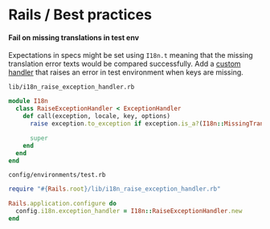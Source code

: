 # Rails / Best practices

#### Fail on missing translations in test env

Expectations in specs might be set using `I18n.t` meaning that the missing translation error texts would be compared successfully. Add a [custom handler](https://guides.rubyonrails.org/i18n.html#using-different-exception-handlers) that raises an error in test environment when keys are missing.

`lib/i18n_raise_exception_handler.rb`
```ruby
module I18n
  class RaiseExceptionHandler < ExceptionHandler
    def call(exception, locale, key, options)
      raise exception.to_exception if exception.is_a?(I18n::MissingTranslation)

      super
    end
  end
end
```

`config/environments/test.rb`
```ruby
require "#{Rails.root}/lib/i18n_raise_exception_handler.rb"

Rails.application.configure do
  config.i18n.exception_handler = I18n::RaiseExceptionHandler.new
end
```
